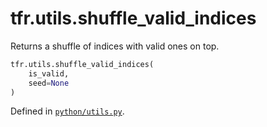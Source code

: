 <div itemscope itemtype="http://developers.google.com/ReferenceObject">
<meta itemprop="name" content="tfr.utils.shuffle_valid_indices" />
<meta itemprop="path" content="Stable" />
</div>

# tfr.utils.shuffle_valid_indices

Returns a shuffle of indices with valid ones on top.

```python
tfr.utils.shuffle_valid_indices(
    is_valid,
    seed=None
)
```

Defined in
[`python/utils.py`](https://github.com/tensorflow/ranking/tree/master/tensorflow_ranking/python/utils.py).

<!-- Placeholder for "Used in" -->
